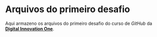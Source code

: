 # Arquivos do primeiro desafio

Aqui armazeno os arquivos do primeiro desafio do curso de _GitHub_ da [**Digital Innovation One**](https://www.dio.me/).